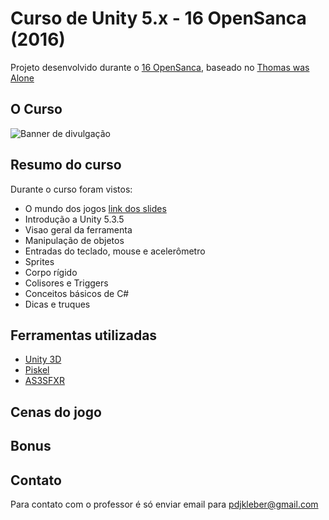 # Curso de Unity 5.x - 16 OpenSanca (2016)

Projeto desenvolvido durante o [16 OpenSanca](http://www.meetup.com/pt-BR/opensanca/), baseado no [Thomas was Alone](http://store.steampowered.com/app/220780/?l=portuguese)

## O Curso

![Banner de divulgação](http://image.prntscr.com/image/b641834be7304242b0afb8c81945d983.jpeg)

## Resumo do curso

Durante o curso foram vistos:

* O mundo dos jogos [link dos slides](http://pt.slideshare.net/pdjkleber/o-mundo-do-desenvolvimento-de-jogos-61824823)
* Introdução a Unity 5.3.5
* Visao geral da ferramenta
* Manipulação de objetos
* Entradas do teclado, mouse e acelerômetro
* Sprites
* Corpo rígido
* Colisores e Triggers
* Conceitos básicos de C#
* Dicas e truques

## Ferramentas utilizadas

* [Unity 3D](http://unity3d.com/pt/)
* [Piskel](www.piskelapp.com)
* [AS3SFXR](http://www.superflashbros.net/as3sfxr/)

## Cenas do jogo


## Bonus


## Contato

Para contato com o professor é só enviar email para pdjkleber@gmail.com

